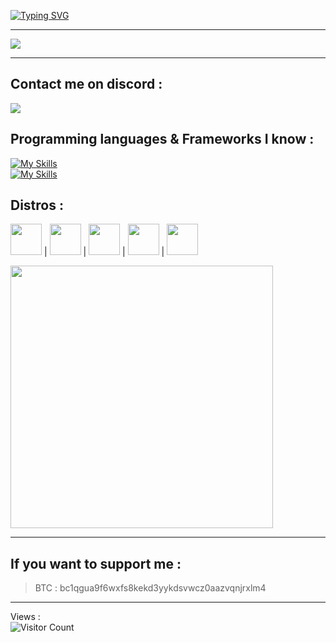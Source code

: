 [![Typing SVG](https://readme-typing-svg.demolab.com?font=Courgette&size=30&duration=3500&pause=800&color=F5E0DC&width=435&lines=Welcome+to+my+page++%F0%9F%8D%A5)](https://git.io/typing-svg)

---

<img src="https://giffiles.alphacoders.com/215/215985.gif">

---

## Contact me on discord :
<img src="https://discord.c99.nl/widget/theme-2/1330555769304776704.png">

## Programming languages & Frameworks I know :
[![My Skills](https://skillicons.dev/icons?i=html,css,sass,js,c,cpp,php)](https://skillicons.dev)</br>
[![My Skills](https://skillicons.dev/icons?i=nodejs,vuejs,nextjs,react,electron,symfony,tailwind)](https://skillicons.dev)

## Distros :
<p>
<img src="https://upload.wikimedia.org/wikipedia/commons/3/35/Tux.svg" height=50px width=50px> | 
<img src="https://upload.wikimedia.org/wikipedia/commons/9/9a/Xubuntu_Icon.svg" height=50px width=50px> | 
<img src="https://duckduckgo.com/i/3a8cda34.png" height=50px width=50px> | 
<img src="https://cdn.icon-icons.com/icons2/1508/PNG/512/distributorlogoarchlinux_103805.png" height=50px width=50px> | 
<img src="https://upload.wikimedia.org/wikipedia/commons/3/3f/Fedora_logo.svg" height=50px width=50px>
</p>

<img src="https://github-readme-stats.vercel.app/api/top-langs/?username=gwgo&layout=compact&theme=gotham" length="100" width="420">

---

## If you want to support me :
> BTC : bc1qgua9f6wxfs8kekd3yykdsvwcz0aazvqnjrxlm4
---
Views :</br>
![Visitor Count](https://profile-counter.glitch.me/gwgo/count.svg)
